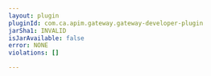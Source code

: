 ```yaml
---
layout: plugin
pluginId: com.ca.apim.gateway.gateway-developer-plugin
jarSha1: INVALID
isJarAvailable: false
error: NONE
violations: []

---
```


